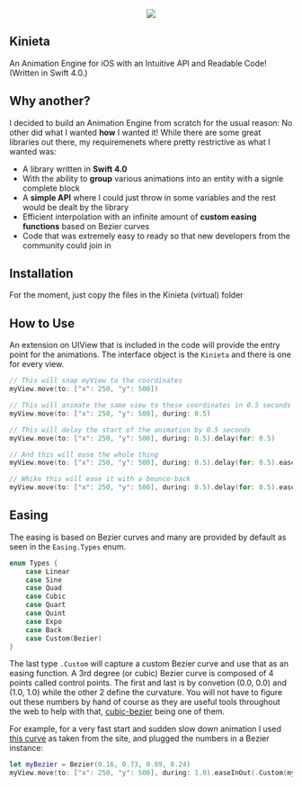 <p align="center"> 
  <img src="https://github.com/mmick66/kinieta/blob/master/Kinieta_Logo.png">
</p>

## Kinieta
An Animation Engine for iOS with an Intuitive API and Readable Code! (Written in Swift 4.0.)

## Why another?

I decided to build an Animation Engine from scratch for the usual reason: No other did what I wanted **how** I wanted it! While there are some great libraries out there, my requiremenets where pretty restrictive as what I wanted was:

* A library written in **Swift 4.0**
* With the ability to **group** various animations into an entity with a  signle complete block
* A **simple API** where I could just throw in some variables and the rest would be dealt by the library
* Efficient interpolation with an infinite amount of **custom easing functions** based on Bezier curves
* Code that was extremely easy to ready so that new developers from the community could join in

## Installation

For the moment, just copy the files in the Kinieta (virtual) folder

## How to Use

An extension on UIView that is included in the code will provide the entry point for the animations. The interface object is the `Kinieta` and there is one for every view.

```swift
// This will snap myView to the coordinates
myView.move(to: ["x": 250, "y": 500])

// This will animate the same view to these coordinates in 0.5 seconds
myView.move(to: ["x": 250, "y": 500], during: 0.5)

// This will delay the start of the animation by 0.5 seconds
myView.move(to: ["x": 250, "y": 500], during: 0.5).delay(for: 0.5)

// And this will ease the whole thing
myView.move(to: ["x": 250, "y": 500], during: 0.5).delay(for: 0.5).easeInOut()

// Whike this will ease it with a bounce-back
myView.move(to: ["x": 250, "y": 500], during: 0.5).delay(for: 0.5).easeInOut(.Back)
```


## Easing

The easing is based on Bezier curves and many are provided by default as seen in the `Easing.Types` enum. 

```swift
enum Types {
    case Linear
    case Sine
    case Quad
    case Cubic
    case Quart
    case Quint
    case Expo
    case Back
    case Custom(Bezier)
}
 ```
 
The last type `.Custom` will capture a custom Bezier curve and use that as an easing function. A 3rd degree (or cubic) Bezier curve is composed of 4 points called control points. The first and last is by convetion (0.0, 0.0) and (1.0, 1.0) while the other 2 define the curvature. You will not have to figure out these numbers by hand of course as they are useful tools throughout the web to help with that, [cubic-bezier](http://cubic-bezier.com/) being one of them. 

For example, for a very fast start and sudden slow down animation I used [this curve](http://cubic-bezier.com/#.16,.73,.89,.24) as taken from the site, and plugged the numbers in a Bezier instance:

```swift
let myBezier = Bezier(0.16, 0.73, 0.89, 0.24)
myView.move(to: ["x": 250, "y": 500], during: 1.0).easeInOut(.Custom(myBezier))
 ```


